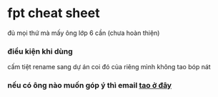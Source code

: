 # fpt cheat sheet
đủ mọi thứ mà mấy ông lớp 6 cần (chưa hoàn thiện)

### điều kiện khi dùng
cấm tiệt rename sang dự án coi đó của riêng mình không tao bóp nát

### nếu có ông nào muốn góp ý thì email [tao ở đây](mailto:nguyenvuken.media@gmail.com)
